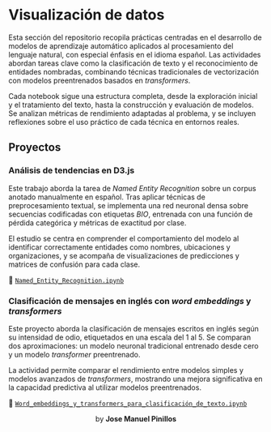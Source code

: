# Visualización de datos

Esta sección del repositorio recopila prácticas centradas en el desarrollo de modelos de aprendizaje automático aplicados al procesamiento del lenguaje natural, con especial énfasis en el idioma español. Las actividades abordan tareas clave como la clasificación de texto y el reconocimiento de entidades nombradas, combinando técnicas tradicionales de vectorización con modelos preentrenados basados en *transformers*.

Cada notebook sigue una estructura completa, desde la exploración inicial y el tratamiento del texto, hasta la construcción y evaluación de modelos. Se analizan métricas de rendimiento adaptadas al problema, y se incluyen reflexiones sobre el uso práctico de cada técnica en entornos reales.



## Proyectos

### Análisis de tendencias en D3.js

Este trabajo aborda la tarea de *Named Entity Recognition* sobre un corpus anotado manualmente en español. Tras aplicar técnicas de preprocesamiento textual, se implementa una red neuronal densa sobre secuencias codificadas con etiquetas *BIO*, entrenada con una función de pérdida categórica y métricas de exactitud por clase.

El estudio se centra en comprender el comportamiento del modelo al identificar correctamente entidades como nombres, ubicaciones y organizaciones, y se acompaña de visualizaciones de predicciones y matrices de confusión para cada clase.

🔗 [`Named_Entity_Recognition.ipynb`](1-Named_Entity_Recognition/Named_Entity_Recognition.ipynb)



### Clasificación de mensajes en inglés con *word embeddings* y *transformers*

Este proyecto aborda la clasificación de mensajes escritos en inglés según su intensidad de odio, etiquetados en una escala del 1 al 5. Se comparan dos aproximaciones: un modelo neuronal tradicional entrenado desde cero y un modelo *transformer* preentrenado.

La actividad permite comparar el rendimiento entre modelos simples y modelos avanzados de *transformers*, mostrando una mejora significativa en la capacidad predictiva al utilizar modelos preentrenados.

🔗 [`Word_embeddings_y_transformers_para_clasificación_de_texto.ipynb`](2-Word_embedings_y_transformers_para_clasificación_de_texto/Word_embeddings_y_transformers_para_clasificación_de_texto.ipynb)



<center>by <strong>Jose Manuel Pinillos</strong></center>
